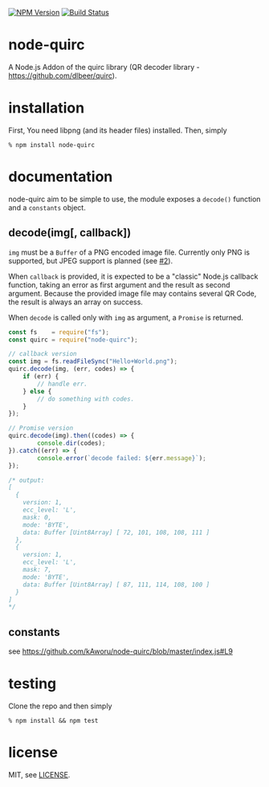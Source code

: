 [![NPM Version](https://img.shields.io/npm/v/node-quirc.svg)](https://npmjs.org/package/node-quirc)
[![Build Status](https://travis-ci.org/kAworu/node-quirc.svg?branch=master)](https://travis-ci.org/kAworu/node-quirc)

# node-quirc
A Node.js Addon of the quirc library (QR decoder library - https://github.com/dlbeer/quirc).

# installation
First, You need libpng (and its header files) installed. Then, simply
```
% npm install node-quirc
```

# documentation
node-quirc aim to be simple to use, the module exposes a `decode()` function
and a `constants` object.


## decode(img[, callback])
`img` must be a `Buffer` of a PNG encoded image file. Currently only PNG is
supported, but JPEG support is planned (see [#2][i2]).

When `callback` is provided, it is expected to be a "classic" Node.js callback
function, taking an error as first argument and the result as second argument.
Because the provided image file may contains several QR Code, the result is
always an array on success.

When `decode` is called only with `img` as argument, a `Promise` is returned.

```javascript
const fs    = require("fs");
const quirc = require("node-quirc");

// callback version
const img = fs.readFileSync("Hello+World.png");
quirc.decode(img, (err, codes) => {
    if (err) {
        // handle err.
    } else {
        // do something with codes.
    }
});

// Promise version
quirc.decode(img).then((codes) => {
        console.dir(codes);
}).catch((err) => {
        console.error(`decode failed: ${err.message}`);
});

/* output:
[
  {
    version: 1,
    ecc_level: 'L',
    mask: 0,
    mode: 'BYTE',
    data: Buffer [Uint8Array] [ 72, 101, 108, 108, 111 ]
  },
  {
    version: 1,
    ecc_level: 'L',
    mask: 7,
    mode: 'BYTE',
    data: Buffer [Uint8Array] [ 87, 111, 114, 108, 100 ]
  }
]
*/
```

## constants
see https://github.com/kAworu/node-quirc/blob/master/index.js#L9


# testing
Clone the repo and then simply
```
% npm install && npm test
```

# license
MIT, see [LICENSE](./LICENSE).

[i2]: https://github.com/kAworu/node-quirc/issues/2
